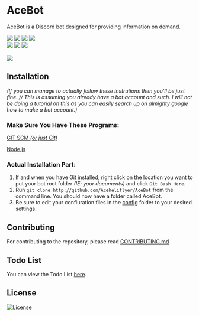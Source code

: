 <div align="left">
  <h1 align="left"><strong>AceBot</strong></h1>
  AceBot is a Discord bot designed for providing information on demand.
  <p align="left">
    <a href="http://standardjs.com"><img src="http://img.shields.io/badge/code_style-standard-brightgreen.svg?style=flat-square"></a>
    <a href="http://github.com/Aceheliflyer/AceBot/blob/master/package.json"><img src="http://img.shields.io/github/package-json/v/Aceheliflyer/AceBot.svg?style=flat-square"></a>
    <a href="http://github.com/Aceheliflyer/AceBot/releases"><img src="http://img.shields.io/github/release/Aceheliflyer/AceBot.svg?style=flat-square"></a>
    <a href="http://github.com/Aceheliflyer/AceBot/commit/master"><img src="http://img.shields.io/github/languages/code-size/Aceheliflyer/AceBot.svg?style=flat-square"></a>
    <br />
    <a href="http://bithound.io/github/Aceheliflyer/AceBot"><img src="http://img.shields.io/bithound/code/github/Aceheliflyer/AceBot.svg?style=flat-square"></a>
    <a href="http://bithound.io/github/Aceheliflyer/AceBot/master/dependencies/npm"><img src="http://img.shields.io/bithound/dependencies/github/Aceheliflyer/AceBot.svg?style=flat-square"></a>
    <a href="http://bithound.io/github/Aceheliflyer/AceBot/master/dependencies/npm"><img src="http://img.shields.io/bithound/devDependencies/github/Aceheliflyer/AceBot.svg?style=flat-square"></a>
    <br /><br />
    <a href="http://discord.gg/UwvMSAa"><img src="http://discordapp.com/api/guilds/278946297736724501/embed.png?style=banner2"></a>
  </p>
</div>

## Installation

_(If you can manage to actually follow these instrutions then you'll be just fine. // This is assuming you already have a bot account and such. I will not be doing a tutorial on this as you can easily search up on almighty google how to make a bot account.)_

### Make Sure You Have These Programs:

[GIT SCM _(or just Git)_](http://git-scm.com/download)

[Node.js](http://nodejs.org/en/download/current)

### Actual Installation Part:

1.  If and when you have Git installed, right click on the location you want to put your bot root folder _(IE: your documents)_ and click `Git Bash Here`.
2.  Run `git clone http://github.com/Aceheliflyer/AceBot` from the command line. You should now have a folder called AceBot.
3.  Be sure to edit your confiuration files in the [config](http://github.com/Aceheliflyer/AceBot/tree/master/config) folder to your desired settings.

## Contributing

For contributing to the repository, please read [CONTRIBUTING.md](http://github.com/Aceheliflyer/AceBot/blob/master/CONTRIBUTING.md)

## Todo List

You can view the Todo List [here](http://github.com/Aceheliflyer/AceBot/projects/1).

## License

[![License](http://img.shields.io/github/license/Aceheliflyer/AceBot.svg?style=flat-square)](http://github.com/Aceheliflyer/AceBot/blob/master/LICENSE)
